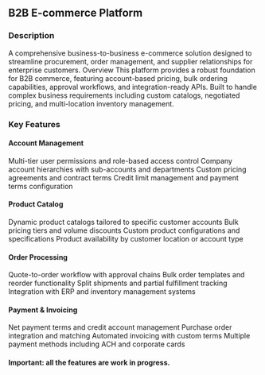 ## B2B E-commerce Platform
### Description
A comprehensive business-to-business e-commerce solution designed to streamline procurement, order management, and supplier relationships for enterprise customers.
Overview
This platform provides a robust foundation for B2B commerce, featuring account-based pricing, bulk ordering capabilities, approval workflows, and integration-ready APIs. Built to handle complex business requirements including custom catalogs, negotiated pricing, and multi-location inventory management.

### Key Features
#### Account Management

Multi-tier user permissions and role-based access control
Company account hierarchies with sub-accounts and departments
Custom pricing agreements and contract terms
Credit limit management and payment terms configuration

#### Product Catalog

Dynamic product catalogs tailored to specific customer accounts
Bulk pricing tiers and volume discounts
Custom product configurations and specifications
Product availability by customer location or account type

#### Order Processing

Quote-to-order workflow with approval chains
Bulk order templates and reorder functionality
Split shipments and partial fulfillment tracking
Integration with ERP and inventory management systems

#### Payment & Invoicing

Net payment terms and credit account management
Purchase order integration and matching
Automated invoicing with custom terms
Multiple payment methods including ACH and corporate cards

#### Important: all the features are work in progress.
